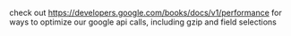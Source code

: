 check out https://developers.google.com/books/docs/v1/performance for ways to optimize our google api calls, including gzip and field selections